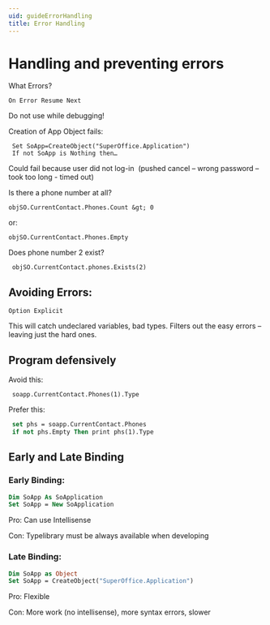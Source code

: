 ```yaml
---
uid: guideErrorHandling
title: Error Handling
---
```


Handling and preventing errors
==============================

What Errors?

`On Error Resume Next`

Do not use while debugging!

Creation of App Object fails:

     Set SoApp=CreateObject("SuperOffice.Application")
     If not SoApp is Nothing then…

Could fail because user did not log-in  (pushed cancel – wrong password – took too long - timed out)

Is there a phone number at all?

`objSO.CurrentContact.Phones.Count &gt; 0`

or:

`objSO.CurrentContact.Phones.Empty`

Does phone number 2 exist?

` objSO.CurrentContact.phones.Exists(2)`



Avoiding Errors:
----------------

`Option Explicit`

This will catch undeclared variables, bad types.
Filters out the easy errors – leaving just the hard ones.

Program defensively
-------------------

Avoid this:

` soapp.CurrentContact.Phones(1).Type`

Prefer this:

```vb
 set phs = soapp.CurrentContact.Phones
 if not phs.Empty Then print phs(1).Type
```


Early and Late Binding
----------------------

### Early Binding:

```vb
Dim SoApp As SoApplication
Set SoApp = New SoApplication
```

Pro: Can use Intellisense

Con: Typelibrary must be always available when developing

### Late Binding:

```vb
Dim SoApp as Object
Set SoApp = CreateObject("SuperOffice.Application")
```

Pro: Flexible

Con: More work (no intellisense), more syntax errors, slower